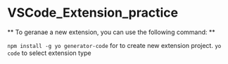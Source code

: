 # VSCode_Extension_practice


** To geranae a new extension, you can use the following command: **

```npm install -g yo generator-code``` for to create new extension project.
```yo code``` to select extension type